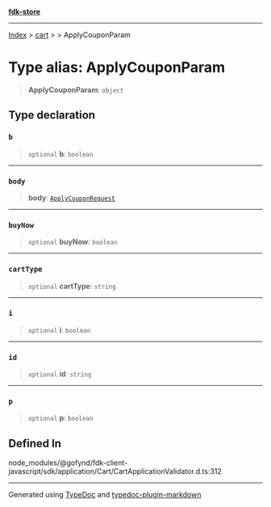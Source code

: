[**fdk-store**](../../../README.md)
***

[Index](../../../API.md) > [cart](../../README.md) > [<internal>](../README.md) > ApplyCouponParam

# Type alias: ApplyCouponParam

> **ApplyCouponParam**: `object`

## Type declaration

### `b`

> `optional` **b**: `boolean`

***

### `body`

> **body**: [`ApplyCouponRequest`](type-alias.ApplyCouponRequest.md)

***

### `buyNow`

> `optional` **buyNow**: `boolean`

***

### `cartType`

> `optional` **cartType**: `string`

***

### `i`

> `optional` **i**: `boolean`

***

### `id`

> `optional` **id**: `string`

***

### `p`

> `optional` **p**: `boolean`

## Defined In

node\_modules/@gofynd/fdk-client-javascript/sdk/application/Cart/CartApplicationValidator.d.ts:312

***
Generated using [TypeDoc](https://typedoc.org/) and [typedoc-plugin-markdown](https://www.npmjs.com/package/typedoc-plugin-markdown)
